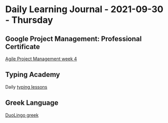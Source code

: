 # Daily Learning Journal - 2021-09-30 - Thursday

## Google Project Management: Professional Certificate

[Agile Project Management week 4](https://www.coursera.org/learn/agile-project-management/home/week/4)

## Typing Academy

Daily [typing lessons](https://www.typing.academy/typing-tutor/lessons)

## Greek Language

[DuoLingo greek](https://www.duolingo.com/learn)
